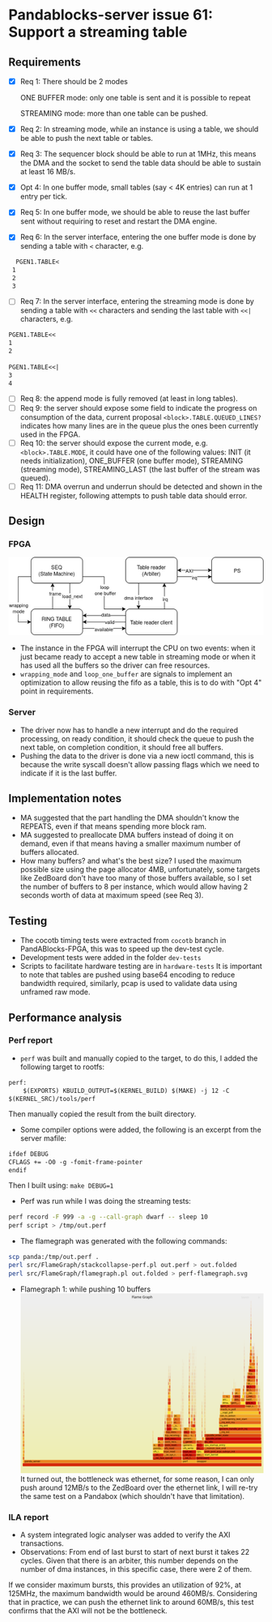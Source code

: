 # Pandablocks-server issue 61: Support a streaming table

## Requirements
- [x] Req 1: There should be 2 modes

  ONE BUFFER mode: only one table is sent and it is possible to repeat

  STREAMING mode: more than one table can be pushed.

- [x] Req 2: In streaming mode, while an instance is using a table, we should be
able to push the next table or tables.
- [x] Req 3: The sequencer block should be able to run at 1MHz, this means the DMA
  and the socket to send the table data should be able to sustain at least
  16 MB/s.
- [x] Opt 4: In one buffer mode, small tables (say < 4K entries) can run at 1
entry per tick.
- [x] Req 5: In one buffer mode, we should be able to reuse the last buffer sent
  without requiring to reset and restart the DMA engine.
- [x] Req 6: In the server interface, entering the one buffer mode is done by
  sending a table with `<` character, e.g.

```
  PGEN1.TABLE<
 1 
 2
 3
 ```

- [ ] Req 7: In the server interface, entering the streaming mode is done by
sending a table with `<<` characters and sending the last table with `<<|`
characters, e.g.
```
PGEN1.TABLE<<
1
2

PGEN1.TABLE<<|
3
4

```

- [ ] Req 8: the append mode is fully removed (at least in long tables).
- [ ] Req 9: the server should expose some field to indicate the progress on
  consumption of the data, current proposal `<block>.TABLE.QUEUED_LINES?`
  indicates how many lines are in the queue plus the ones been currently used
  in the FPGA.
- [ ] Req 10: the server should expose the current mode, e.g.
  `<block>.TABLE.MODE`, it could have one of the following values:
  INIT (it needs initialization), ONE_BUFFER (one buffer mode), STREAMING
  (streaming mode), STREAMING_LAST (the last buffer of the stream was queued).
- [ ] Req 11: DMA overrun and underrun should be detected and shown in the
  HEALTH register, following attempts to push table data should error.

## Design
### FPGA
![](seq-structure.drawio.png)
- The instance in the FPGA will interrupt the CPU on two events: when it just
became ready to accept a new table in streaming mode or when it has used all
the buffers so the driver can free resources.
- `wrapping_mode` and `loop_one_buffer` are signals to implement an optimization
to allow reusing the fifo as a table, this is to do with "Opt 4" point in
requirements.

### Server
- The driver now has to handle a new interrupt and do the required processing,
on ready condition, it should check the queue to push the next table, on
completion condition, it should free all buffers.
- Pushing the data to the driver is done via a new ioctl command, this is
  because the write syscall doesn't allow passing flags which we need to
  indicate if it is the last buffer.

## Implementation notes
- MA suggested that the part handling the DMA shouldn't know the REPEATS, even
  if that means spending more block ram.
- MA suggested to preallocate DMA buffers instead of doing it on demand, even if
  that means having a smaller maximum number of buffers allocated.
- How many buffers? and what's the best size? I used the maximum possible size
  using the page allocator 4MB, unfortunately, some targets like ZedBoard don't
  have too many of those buffers available, so I set the number of buffers to 8
  per instance, which would allow having 2 seconds worth of data at maximum
  speed (see Req 3).

## Testing
- The cocotb timing tests were extracted from `cocotb` branch in
  PandABlocks-FPGA, this was to speed up the dev-test cycle.
- Development tests were added in the folder `dev-tests`
- Scripts to facilitate hardware testing are in `hardware-tests`
It is important to note that tables are pushed using base64 encoding to reduce
bandwidth required, similarly, pcap is used to validate data using unframed raw
mode.

## Performance analysis

### Perf report
- `perf` was built and manually copied to the target, to do this, I added the
  following target to rootfs:
```
perf:
	$(EXPORTS) KBUILD_OUTPUT=$(KERNEL_BUILD) $(MAKE) -j 12 -C $(KERNEL_SRC)/tools/perf
```
Then manually copied the result from the built directory.
- Some compiler options were added, the following is an excerpt from the server
  mafile:

```
ifdef DEBUG
CFLAGS += -O0 -g -fomit-frame-pointer
endif
```

Then I built using: `make DEBUG=1`
- Perf was run while I was doing the streaming tests:
```bash
perf record -F 999 -a -g --call-graph dwarf -- sleep 10
perf script > /tmp/out.perf
```
- The flamegraph was generated with the following commands:
```bash
scp panda:/tmp/out.perf .
perl src/FlameGraph/stackcollapse-perf.pl out.perf > out.folded
perl src/FlameGraph/flamegraph.pl out.folded > perf-flamegraph.svg
```
- Flamegraph 1: while pushing 10 buffers
![](perf-flamegraph-1.svg)
It turned out, the bottleneck was ethernet, for some reason, I can only push
around 12MB/s to the ZedBoard over the ethernet link, I will re-try the same
test on a Pandabox (which shouldn't have that limitation).

### ILA report
- A system integrated logic analyser was added to verify the AXI transactions.
- Observations:
From end of last burst to start of next burst it takes 22 cycles.
Given that there is an arbiter, this number depends on the number of dma
instances, in this specific case, there were 2 of them.

If we consider maximum bursts, this provides an utilization of 92%, at 125MHz,
the maximum bandwidth would be around 460MB/s.
Considering that in practice, we can push the ethernet link to around 60MB/s,
this test confirms that the AXI will not be the bottleneck.
